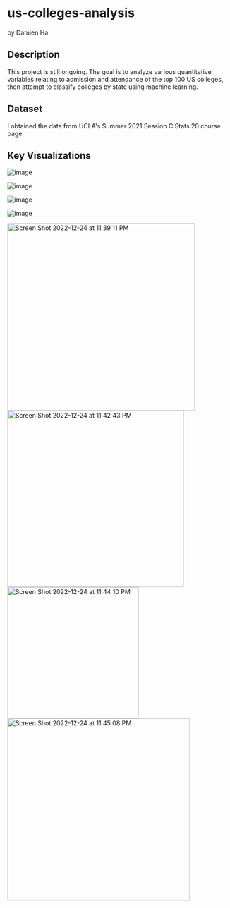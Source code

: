 # us-colleges-analysis
by Damien Ha

## Description
This project is still ongoing. The goal is to analyze various quantitative variables relating to admission and attendance of the top 100 US colleges, then attempt to classify colleges by state using machine learning. 

## Dataset
I obtained the data from UCLA's Summer 2021 Session C Stats 20 course page.

## Key Visualizations

![image](https://user-images.githubusercontent.com/97273107/209460073-42fdca59-e4b6-4ebc-b6c7-a4d600fca259.png#gh-light-mode-only)

![image](https://user-images.githubusercontent.com/97273107/209460082-9b08ec73-dcd9-4f0e-834c-ef76495b5607.png#gh-light-mode-only)

![image](https://user-images.githubusercontent.com/97273107/209460055-35de74a6-0678-4197-bba1-db96cc8b9928.png#gh-light-mode-only)

![image](https://user-images.githubusercontent.com/97273107/209460093-8c5e54ae-ba9f-434b-a3a8-ed3be4d1932b.png#gh-light-mode-only)

<img width="425" alt="Screen Shot 2022-12-24 at 11 39 11 PM" src="https://user-images.githubusercontent.com/97273107/209460562-732794b5-d86b-4a80-a61e-1aed4621c7b1.png#gh-dark-mode-only">

<img width="400" alt="Screen Shot 2022-12-24 at 11 42 43 PM" src="https://user-images.githubusercontent.com/97273107/209460618-04ba4641-d31e-4922-829b-8cf3af7630fe.png#gh-dark-mode-only">

<img width="298" alt="Screen Shot 2022-12-24 at 11 44 10 PM" src="https://user-images.githubusercontent.com/97273107/209460640-ee706a77-0b5a-4c21-bb8b-a84ab63954c4.png#gh-dark-mode-only">

<img width="413" alt="Screen Shot 2022-12-24 at 11 45 08 PM" src="https://user-images.githubusercontent.com/97273107/209460656-79b65902-6a66-4c2c-bf66-66953d1dd433.png#gh-dark-mode-only">

